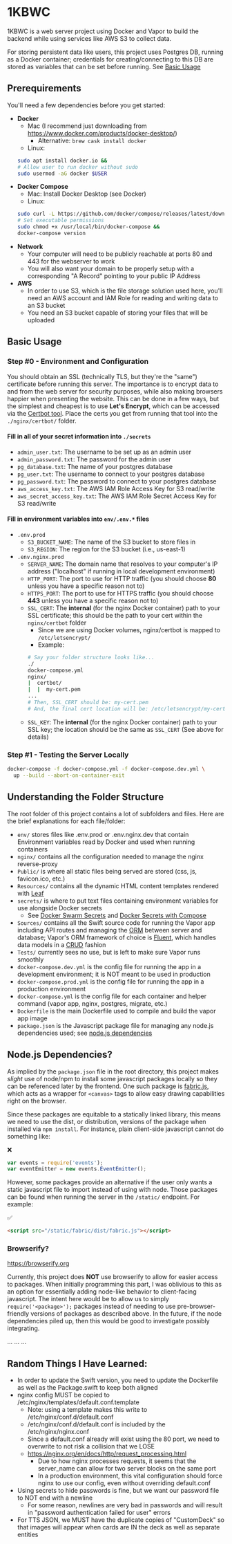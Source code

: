 # 1KBWC
1KBWC is a web server project using Docker and Vapor to build the backend while using services like AWS S3 to collect data.

For storing persistent data like users, this project uses Postgres DB, running as a Docker container; credentials for creating/connecting to this DB are stored as variables that can be set before running. See [Basic Usage](#basic-usage)

## Prerequirements
You'll need a few dependencies before you get started:
* **Docker**
  * Mac (I recommend just downloading from https://www.docker.com/products/docker-desktop/)
    * Alternative: `brew cask install docker`
  * Linux:
  ```bash
  sudo apt install docker.io &&
  # Allow user to run docker without sudo
  sudo usermod -aG docker $USER
  ```
* **Docker Compose**
  * Mac: Install Docker Desktop (see Docker)
  * Linux:
  ```bash
  sudo curl -L https://github.com/docker/compose/releases/latest/download/docker-compose-$(uname -s | tr '[:upper:]' '[:lower:]')-$(uname -m) -o /usr/local/bin/docker-compose &&
  # Set executable permissions
  sudo chmod +x /usr/local/bin/docker-compose &&
  docker-compose version
  ```
* **Network**
  * Your computer will need to be publicly reachable at ports 80 and 443 for the webserver to work
  * You will also want your domain to be properly setup with a corresponding "A Record" pointing to your public IP Address
* **AWS**
  * In order to use S3, which is the file storage solution used here, you'll need an AWS account and IAM Role for reading and writing data to an S3 bucket
  * You need an S3 bucket capable of storing your files that will be uploaded

## Basic Usage
### Step #0 - Environment and Configuration
You should obtain an SSL (technically TLS, but they're the "same") certificate before running this server. The importance is to encrypt data to and from the web server for security purposes, while also making browsers happier when presenting the website. This can be done in a few ways, but the simplest and cheapest is to use **Let's Encrypt**, which can be accessed via the [Certbot tool](https://certbot.eff.org).
Place the certs you get from running that tool into the `./nginx/certbot/` folder.

#### Fill in all of your secret information into `./secrets`
* `admin_user.txt`: The username to be set up as an admin user
* `admin_password.txt`: The password for the admin user
* `pg_database.txt`: The name of your postgres database
* `pg_user.txt`: The username to connect to your postgres database
* `pg_password.txt`: The password to connect to your postgres database
* `aws_access_key.txt`: The AWS IAM Role Access Key for S3 read/write
* `aws_secret_access_key.txt`: The AWS IAM Role Secret Access Key for S3 read/write

#### Fill in environment variables into `env/.env.*` files
* `.env.prod`
  * `S3_BUCKET_NAME`: The name of the S3 bucket to store files in
  * `S3_REGION`: The region for the S3 bucket (i.e., us-east-1)
* `.env.nginx.prod`
  * `SERVER_NAME`: The domain name that resolves to your computer's IP address ("localhost" if running in local development environment)
  * `HTTP_PORT`: The port to use for HTTP traffic (you should choose **80** unless you have a specific reason not to)
  * `HTTPS_PORT`: The port to use for HTTPS traffic (you should choose **443** unless you have a specific reason not to)
  * `SSL_CERT`: The **internal** (for the nginx Docker container) path to your SSL certificate; this should be the path to your cert within the `nginx/certbot` folder
    * Since we are using Docker volumes, nginx/certbot is mapped to `/etc/letsencrypt/`
    * Example:
    ```bash
    # Say your folder structure looks like...
    ./
    docker-compose.yml
    nginx/
    |  certbot/
    |  |  my-cert.pem
    ...
    # Then, SSL_CERT should be: my-cert.pem
    # And, the final cert location will be: /etc/letsencrypt/my-cert.pem
    ```
  * `SSL_KEY`: The **internal** (for the nginx Docker container) path to your SSL key; the location should be the same as `SSL_CERT` (See above for details)


### Step #1 - Testing the Server Locally
```bash
docker-compose -f docker-compose.yml -f docker-compose.dev.yml \
  up --build --abort-on-container-exit
```


## Understanding the Folder Structure
The root folder of this project contains a lot of subfolders and files. Here are the brief explanations for each file/folder:
* `env/` stores files like .env.prod or .env.nginx.dev that contain Environment variables read by Docker and used when running containers
* `nginx/` contains all the configuration needed to manage the nginx reverse-proxy
* `Public/` is where all static files being served are stored (css, js, favicon.ico, etc.)
* `Resources/` contains all the dynamic HTML content templates rendered with [Leaf](https://docs.vapor.codes/leaf/getting-started/)
* `secrets/` is where to put text files containing environment variables for use alongside Docker secrets
  * See [Docker Swarm Secrets](https://docs.docker.com/engine/swarm/secrets/) and [Docker Secrets with Compose](https://docs.docker.com/compose/compose-file/#secrets)
* `Sources/` contains all the Swift source code for running the Vapor app including API routes and managing the [ORM](https://en.wikipedia.org/wiki/Object–relational_mapping) between server and database; Vapor's ORM framework of choice is [Fluent](https://docs.vapor.codes/fluent/overview/), which handles data models in a [CRUD](https://en.wikipedia.org/wiki/Create,_read,_update_and_delete) fashion
* `Tests/` currently sees no use, but is left to make sure Vapor runs smoothly
* `docker-compose.dev.yml` is the config file for running the app in a development environment; it is NOT meant to be used in production
* `docker-compose.prod.yml` is the config file for running the app in a production environment
* `docker-compose.yml` is the config file for each container and helper command (vapor app, nginx, postgres, migrate, etc.)
* `Dockerfile` is the main Dockerfile used to compile and build the vapor app image
* `package.json` is the Javascript package file for managing any node.js dependencies used; see [node.js dependencies](#nodejs-dependencies)


## Node.js Dependencies?
As implied by the `package.json` file in the root directory, this project makes *slight* use of node/npm to install some javascript packages locally so they can be referenced later by the frontend. One such package is [fabric.js](http://fabricjs.com), which acts as a wrapper for `<canvas>` tags to allow easy drawing capabilities right on the browser.

Since these packages are equitable to a statically linked library, this means we need to use the dist, or distribution, versions of the package when installed via `npm install`. For instance, plain client-side javascript cannot do something like:

❌
```js
var events = require('events');
var eventEmitter = new events.EventEmitter();
```
However, some packages provide an alternative if the user only wants a static javascript file to import instead of using with node. Those packages can be found when running the server in the `/static/` endpoint. For example:

✅
```html
<script src="/static/fabric/dist/fabric.js"></script>
```

### Browserify?
https://browserify.org

Currently, this project does **NOT** use browserify to allow for easier access to packages. When initially programming this part, I was oblivious to this as an option for essentially adding node-like behavior to client-facing javascript. The intent here would be to allow us to simply `require('<package>');` packages instead of needing to use pre-browser-friendly versions of packages as described above. In the future, if the node dependencies piled up, then this would be good to investigate possibly integrating.

...
...
...

## Random Things I Have Learned:

* In order to update the Swift version, you need to update the Dockerfile as well as the Package.swift to keep both aligned
* nginx config MUST be copied to /etc/nginx/templates/default.conf.template
  * Note: using a template makes this write to /etc/nginx/conf.d/default.conf
  * /etc/nginx/conf.d/default.conf is included by the /etc/nginx/nginx.conf
  * Since a default.conf already will exist using the 80 port, we need to overwrite to not risk a collision that we LOSE
  * https://nginx.org/en/docs/http/request_processing.html
    * Due to how nginx processes requests, it seems that the server_name can allow for two server blocks on the same port
    * In a production environment, this vital configuration should force nginx to use our config, even without overriding default.conf
* Using secrets to hide passwords is fine, but we want our password file to NOT end with a newline
  * For some reason, newlines are very bad in passwords and will result in "password authentication failed for user" errors
* For TTS JSON, we MUST have the duplicate copies of "CustomDeck" so that images will appear when cards are IN the deck as well as separate entities
